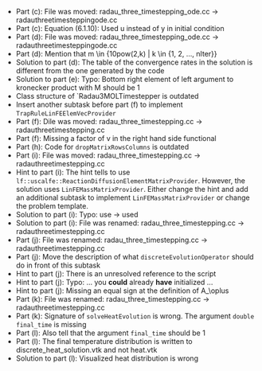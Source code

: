 - Part (c): File was moved: radau_three_timestepping_ode.cc -> radauthreetimesteppingode.cc
- Part (c): Equation (6.1.10): Used u instead of y in initial condition
- Part (d): File was moved: radau_three_timestepping_ode.cc -> radauthreetimesteppingode.cc
- Part (d): Mention that m \in {10pow(2,k) | k \in {1, 2, ..., nIter}}
- Solution to part (d): The table of the convergence rates in the solution is different from the one generated by the code
- Solution to part (e): Typo: Bottom right element of left argument to kronecker product with M should be 1
- Class structure of `Radau3MOLTimestepper is outdated
- Insert another subtask before part (f) to implement `TrapRuleLinFEElemVecProvider`
- Part (f): Dile was moved: radau_three_timestepping.cc -> radauthreetimestepping.cc
- Part (f): Missing a factor of v in the right hand side functional
- Part (h): Code for `dropMatrixRowsColumns` is outdated
- Part (i): File was moved: radau_three_timestepping.cc -> radauthreetimestepping.cc
- Hint to part (i): The hint tells to use `lf::uscalfe::ReactionDiffusionElementMatrixProvider`. However, the solution uses `LinFEMassMatrixProvider`. Either change the hint and add an additional subtask to implement `LinFEMassMatrixProvider` or change the problem template.
- Solution to part (i): Typo: use -> used
- Solution to part (i): File was renamed: radau_three_timestepping.cc -> radauthreetimestepping.cc
- Part (j): File was renamed: radau_three_timestepping.cc -> radauthreetimestepping.cc
- Part (j): Move the description of what `discreteEvolutionOperator` should do in front of this subtask
- Hint to part (j): There is an unresolved reference to the script
- Hint to part (j): Typo: ... you **could** already **have** initialized ...
- Hint to part (j): Missing an equal sign at the definition of A_\oplus
- Part (k): File was renamed: radau_three_timestepping.cc -> radauthreetimestepping.cc
- Part (k): Signature of `solveHeatEvolution` is wrong. The argument `double final_time` is missing
- Part (l): Also tell that the argument `final_time` should be 1
- Part (l): The final temperature distribution is written to discrete_heat_solution.vtk and not heat.vtk
- Solution to part (l): Visualized heat distribution is wrong
